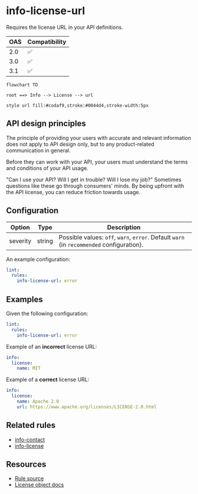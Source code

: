 # info-license-url

Requires the license URL in your API definitions.

|OAS|Compatibility|
|---|---|
|2.0|✅|
|3.0|✅|
|3.1|✅|


```mermaid
flowchart TD

root ==> Info --> License --> url

style url fill:#codaf9,stroke:#0044d4,stroke-width:5px
```

## API design principles

The principle of providing your users with accurate and relevant information does not apply to API design only, but to any product-related communication in general.

Before they can work with your API, your users must understand the terms and conditions of your API usage.

"Can I use your API? Will I get in trouble? Will I lose my job?"
Sometimes questions like these go through consumers' minds.
By being upfront with the API license, you can reduce friction towards usage.

## Configuration

|Option|Type|Description|
|---|---|---|
|severity|string|Possible values: `off`, `warn`, `error`. Default `warn` (in `recommended` configuration). |

An example configuration:

```yaml
lint:
  rules:
    info-license-url: error
```

## Examples

Given the following configuration:
```yaml
lint:
  rules:
    info-license-url: error
```

Example of an **incorrect** license URL:

```yaml Object example
info:
  license:
    name: MIT
```

Example of a **correct** license URL:

```yaml Object example
info:
  license:
    name: Apache 2.0
    url: https://www.apache.org/licenses/LICENSE-2.0.html
```

## Related rules

- [info-contact](./info-contact.md)
- [info-license](./info-license.md)

## Resources

- [Rule source](https://github.com/Redocly/redocly-cli/blob/master/packages/core/src/rules/common/info-license-url.ts)
- [License object docs](https://redocly.com/docs/openapi-visual-reference/license/)

